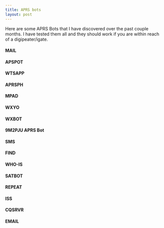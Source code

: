 ```yaml
---
title: APRS bots
layout: post
---
```

Here are some APRS Bots that I have discovered over the past couple months. I have tested them all and they should work if you are within reach of a digipeater/igate.

#### MAIL
#### APSPOT
#### WTSAPP
#### APRSPH
#### MPAD
#### WXYO
#### WXBOT
#### 9M2PJU APRS Bot
#### SMS
#### FIND
#### WHO-IS
#### SATBOT
#### REPEAT
#### ISS
#### CQSRVR
#### EMAIL
